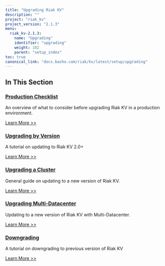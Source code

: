 ```yaml
---
title: "Upgrading Riak KV"
description: ""
project: "riak_kv"
project_version: "2.1.3"
menu:
  riak_kv-2.1.3:
    name: "Upgrading"
    identifier: "upgrading"
    weight: 102
    parent: "setup_index"
toc: true
canonical_link: "docs.basho.com/riak/kv/latest/setup/upgrading"
---
```


[upgrade checklist]: /riak/kv/2.1.3/setup/upgrading/checklist
[upgrade version]: /riak/kv/2.1.3/setup/upgrading/version
[upgrade cluster]: /riak/kv/2.1.3/setup/upgrading/cluster
[upgrade mdc]: /riak/kv/2.1.3/setup/upgrading/multi-datacenter
[downgrade]: /riak/kv/2.1.3/setup/downgrade

## In This Section

### [Production Checklist][upgrade checklist]

An overview of what to consider before upgrading Riak KV in a production environment.

[Learn More >>][upgrade checklist]

### [Upgrading by Version][upgrade version]

A tutorial on updating to Riak KV 2.0+

[Learn More >>][upgrade version]

### [Upgrading a Cluster][upgrade cluster]

General guide on updating to a new version of Riak KV.

[Learn More >>][upgrade cluster]

### [Upgrading Multi-Datacenter][upgrade mdc]

Updating to a new version of Riak KV with Multi-Datacenter.

[Learn More >>][upgrade mdc]

### [Downgrading][downgrade]

A tutorial on downgrading to previous version of Riak KV

[Learn More >>][downgrade]

